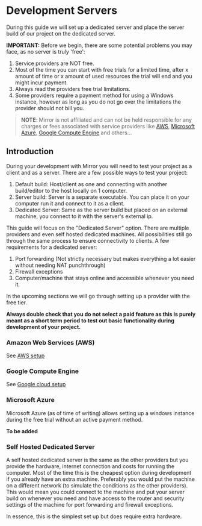 # Development Servers

During this guide we will set up a dedicated server and place the server build of our project on the dedicated server.

**IMPORTANT:** Before we begin, there are some potential problems you may face, as no server is truly 'free':

1. Service providers are NOT free.
2. Most of the time you can start with free trials for a limited time, after x amount of time or x amount of used resources the trial will end and you might incur payment.
3. Always read the providers free trial limitations.
4. Some providers require a payment method for using a Windows instance, however as long as you do not go over the limitations the provider should not bill you.

>   **NOTE**: Mirror is not affiliated and can not be held responsible for any charges or fees associated with service providers like
[AWS](https://aws.amazon.com/),
[Microsoft Azure](https://azure.microsoft.com/en-us/free/),
[Google Compute Engine](https://cloud.google.com/compute/) and others...

## Introduction

During your development with Mirror you will need to test your project as a client and as a server.
There are a few possible ways to test your project:

1. Default build: Host/client as one and connecting with another build/editor to the host locally on 1 computer.
2. Server build: Server is a separate executable. You can place it on your computer run it and connect to it as a client.
3. Dedicated Server: Same as the server build but placed on an external machine, you connect to it with the server's external ip.

This guide will focus on the "Dedicated Server" option. There are multiple providers and even self hosted dedicated machines.
All possibilities still go through the same process to ensure connectivity to clients. A few requirements for a dedicated server:

1. Port forwarding (Not strictly necessary but makes everything a lot easier without needing NAT punchthrough)
2. Firewall exceptions
3. Computer/machine that stays online and accessible whenever you need it.

In the upcoming sections we will go through setting up a provider with the free tier. 

**Always double check that you do not select a paid feature as this is purely meant as a short term period to test out basic functionality during development of your project.**

### Amazon Web Services (AWS)

See [AWS setup](https://mirror-networking.com/docs/Articles/Guides/DevServer/gcloud/index.html)


### Google Compute Engine

See [Google cloud setup](https://mirror-networking.com/docs/Articles/Guides/DevServer/gcloud/index.html)


### Microsoft Azure

Microsoft Azure (as of time of writing) allows setting up a windows instance during the free trial without an active payment method.

**To be added**

### Self Hosted Dedicated Server

A self hosted dedicated server is the same as the other providers but you provide the hardware, internet connection and costs for running the computer.
Most of the time this is the cheapest option during development if you already have an extra machine.
Preferably you would put the machine on a different network (to simulate the conditions as the other providers).
This would mean you could connect to the machine and put your server build on whenever you need and have access to the router and security settings of the machine for port forwarding and firewall exceptions.

In essence, this is the simplest set up but does require extra hardware.
